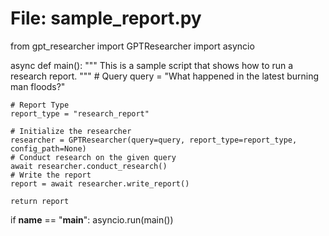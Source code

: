 

# File: sample_report.py

from gpt_researcher import GPTResearcher
import asyncio


async def main():
    """
    This is a sample script that shows how to run a research report.
    """
    # Query
    query = "What happened in the latest burning man floods?"

    # Report Type
    report_type = "research_report"

    # Initialize the researcher
    researcher = GPTResearcher(query=query, report_type=report_type, config_path=None)
    # Conduct research on the given query
    await researcher.conduct_research()
    # Write the report
    report = await researcher.write_report()
    
    return report


if __name__ == "__main__":
    asyncio.run(main())
